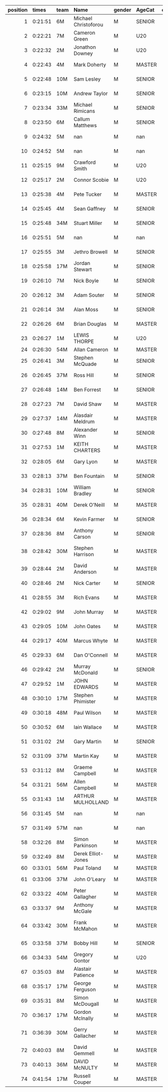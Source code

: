 |   position | times   | team   | Name                 | gender   | AgeCat   |   clubnumber | Club name                  | Website                                    |   finishPosition |
|-----------:|:--------|:-------|:---------------------|:---------|:---------|-------------:|:---------------------------|:-------------------------------------------|-----------------:|
|          1 | 0:21:51 | 6M     | Michael Christoforou | M        | SENIOR   |            6 | Cambuslang Harriers        | https://cambuslangharriers.org/            |                1 |
|          2 | 0:22:21 | 7M     | Cameron Green        | M        | U20      |            7 | Giffnock North AC          | https://www.giffnocknorth.co.uk/           |                2 |
|          3 | 0:22:32 | 2M     | Jonathon Downey      | M        | U20      |            2 | Kilmarnock H&AC            | http://www.kilmarnockharriers.com/         |                3 |
|          4 | 0:22:43 | 4M     | Mark Doherty         | M        | MASTER   |            4 | Inverclyde AC              | https://www.inverclydeac.org/              |                4 |
|          5 | 0:22:48 | 10M    | Sam Lesley           | M        | SENIOR   |           10 | Shettleston Harriers       | http://shettlestonharriers.org.uk/         |                5 |
|          6 | 0:23:15 | 10M    | Andrew Taylor        | M        | SENIOR   |           10 | Shettleston Harriers       | http://shettlestonharriers.org.uk/         |                6 |
|          7 | 0:23:34 | 33M    | Michael Rimicans     | M        | SENIOR   |           33 | Irvine RC                  | https://www.irvinerunningclub.co.uk/       |                7 |
|          8 | 0:23:50 | 6M     | Callum Matthews      | M        | SENIOR   |            6 | Cambuslang Harriers        | https://cambuslangharriers.org/            |                8 |
|          9 | 0:24:32 | 5M     | nan                  | M        | nan      |            5 | Westerlands CCC            | https://westerlandsccc.co.uk/              |                9 |
|         10 | 0:24:52 | 5M     | nan                  | M        | nan      |            5 | Westerlands CCC            | https://westerlandsccc.co.uk/              |               10 |
|         11 | 0:25:15 | 9M     | Crawford Smith       | M        | U20      |            9 | Garscube Harriers          | https://www.garscubeharriers.org.uk/       |               11 |
|         12 | 0:25:17 | 2M     | Connor Scobie        | M        | U20      |            2 | Kilmarnock H&AC            | http://www.kilmarnockharriers.com/         |               12 |
|         13 | 0:25:38 | 4M     | Pete Tucker          | M        | MASTER   |            4 | Inverclyde AC              | https://www.inverclydeac.org/              |               13 |
|         14 | 0:25:45 | 4M     | Sean Gaffney         | M        | SENIOR   |            4 | Inverclyde AC              | https://www.inverclydeac.org/              |               14 |
|         15 | 0:25:48 | 34M    | Stuart Miller        | M        | SENIOR   |           34 | Kilbarchan AAC             | https://kilbarchanaac.org.uk/              |               15 |
|         16 | 0:25:51 | 5M     | nan                  | M        | nan      |            5 | Westerlands CCC            | https://westerlandsccc.co.uk/              |               16 |
|         17 | 0:25:55 | 3M     | Jethro Browell       | M        | SENIOR   |            3 | Bellahouston RR            | https://www.bellahoustonroadrunners.co.uk/ |               17 |
|         18 | 0:25:58 | 17M    | Jordan Stewart       | M        | SENIOR   |           17 | Calderglen Harriers        | http://www.calderglenharriers.org.uk/      |               18 |
|         19 | 0:26:10 | 7M     | Nick Boyle           | M        | SENIOR   |            7 | Giffnock North AC          | https://www.giffnocknorth.co.uk/           |               19 |
|         20 | 0:26:12 | 3M     | Adam Souter          | M        | SENIOR   |            3 | Bellahouston RR            | https://www.bellahoustonroadrunners.co.uk/ |               20 |
|         21 | 0:26:14 | 3M     | Alan Moss            | M        | SENIOR   |            3 | Bellahouston RR            | https://www.bellahoustonroadrunners.co.uk/ |               21 |
|         22 | 0:26:26 | 6M     | Brian Douglas        | M        | MASTER   |            6 | Cambuslang Harriers        | https://cambuslangharriers.org/            |               22 |
|         23 | 0:26:27 | 1M     | LEWIS THORPE         | M        | U20      |            1 | East Kilbride AC           | http://www.ekac.org.uk/                    |               23 |
|         24 | 0:26:30 | 54M    | Allan Cameron        | M        | MASTER   |           54 | VP-Glasgow                 | https://www.vp-glasgow.com                 |               24 |
|         25 | 0:26:41 | 3M     | Stephen McQuade      | M        | SENIOR   |            3 | Bellahouston RR            | https://www.bellahoustonroadrunners.co.uk/ |               25 |
|         26 | 0:26:45 | 37M    | Ross Hill            | M        | SENIOR   |           37 | Law & District AAC         | http://www.lawaac.co.uk/                   |               26 |
|         27 | 0:26:48 | 14M    | Ben Forrest          | M        | SENIOR   |           14 | Ayr Seaforth AC            | https://www.ayrseaforth.co.uk/             |               27 |
|         28 | 0:27:23 | 7M     | David Shaw           | M        | MASTER   |            7 | Giffnock North AC          | https://www.giffnocknorth.co.uk/           |               28 |
|         29 | 0:27:37 | 14M    | Alasdair Meldrum     | M        | MASTER   |           14 | Ayr Seaforth AC            | https://www.ayrseaforth.co.uk/             |               30 |
|         30 | 0:27:48 | 8M     | Alexander Winn       | M        | SENIOR   |            8 | Bellahouston Harriers      | http://www.bellahoustonharriers.co.uk/     |               31 |
|         31 | 0:27:53 | 1M     | KEITH CHARTERS       | M        | MASTER   |            1 | East Kilbride AC           | http://www.ekac.org.uk/                    |               32 |
|         32 | 0:28:05 | 6M     | Gary Lyon            | M        | MASTER   |            6 | Cambuslang Harriers        | https://cambuslangharriers.org/            |               33 |
|         33 | 0:28:13 | 37M    | Ben Fountain         | M        | SENIOR   |           37 | Law & District AAC         | http://www.lawaac.co.uk/                   |               34 |
|         34 | 0:28:31 | 10M    | William Bradley      | M        | SENIOR   |           10 | Shettleston Harriers       | http://shettlestonharriers.org.uk/         |               38 |
|         35 | 0:28:31 | 40M    | Derek O'Neill        | M        | MASTER   |           40 | Motherwell AC              | https://motherwellac.com/                  |               39 |
|         36 | 0:28:34 | 6M     | Kevin Farmer         | M        | SENIOR   |            6 | Cambuslang Harriers        | https://cambuslangharriers.org/            |               40 |
|         37 | 0:28:36 | 8M     | Anthony Carson       | M        | SENIOR   |            8 | Bellahouston Harriers      | http://www.bellahoustonharriers.co.uk/     |               41 |
|         38 | 0:28:42 | 30M    | Stephen Harrison     | M        | MASTER   |           30 | Greenock Glenpark Harriers | https://greenockglenparkharriers.com/      |               42 |
|         39 | 0:28:44 | 2M     | David Anderson       | M        | MASTER   |            2 | Kilmarnock H&AC            | http://www.kilmarnockharriers.com/         |               43 |
|         40 | 0:28:46 | 2M     | Nick Carter          | M        | SENIOR   |            2 | Kilmarnock H&AC            | http://www.kilmarnockharriers.com/         |               44 |
|         41 | 0:28:55 | 3M     | Rich Evans           | M        | MASTER   |            3 | Bellahouston RR            | https://www.bellahoustonroadrunners.co.uk/ |               45 |
|         42 | 0:29:02 | 9M     | John Murray          | M        | MASTER   |            9 | Garscube Harriers          | https://www.garscubeharriers.org.uk/       |               46 |
|         43 | 0:29:05 | 10M    | John Oates           | M        | MASTER   |           10 | Shettleston Harriers       | http://shettlestonharriers.org.uk/         |               47 |
|         44 | 0:29:17 | 40M    | Marcus Whyte         | M        | MASTER   |           40 | Motherwell AC              | https://motherwellac.com/                  |               48 |
|         45 | 0:29:33 | 6M     | Dan O'Connell        | M        | MASTER   |            6 | Cambuslang Harriers        | https://cambuslangharriers.org/            |               49 |
|         46 | 0:29:42 | 2M     | Murray McDonald      | M        | SENIOR   |            2 | Kilmarnock H&AC            | http://www.kilmarnockharriers.com/         |               51 |
|         47 | 0:29:52 | 1M     | JOHN EDWARDS         | M        | MASTER   |            1 | East Kilbride AC           | http://www.ekac.org.uk/                    |               52 |
|         48 | 0:30:10 | 17M    | Stephen Phimister    | M        | MASTER   |           17 | Calderglen Harriers        | http://www.calderglenharriers.org.uk/      |               54 |
|         49 | 0:30:18 | 48M    | Paul Wilson          | M        | MASTER   |           48 | Springburn Harriers        | https://www.springburnharriers.co.uk/      |               57 |
|         50 | 0:30:52 | 6M     | Iain Wallace         | M        | MASTER   |            6 | Cambuslang Harriers        | https://cambuslangharriers.org/            |               60 |
|         51 | 0:31:02 | 2M     | Gary Martin          | M        | SENIOR   |            2 | Kilmarnock H&AC            | http://www.kilmarnockharriers.com/         |               61 |
|         52 | 0:31:09 | 37M    | Martin Kay           | M        | MASTER   |           37 | Law & District AAC         | http://www.lawaac.co.uk/                   |               62 |
|         53 | 0:31:12 | 8M     | Graeme Campbell      | M        | MASTER   |            8 | Bellahouston Harriers      | http://www.bellahoustonharriers.co.uk/     |               63 |
|         54 | 0:31:21 | 56M    | Allen Campbell       | M        | MASTER   |           56 | West End RR                | https://www.westendroadrunners.co.uk/      |               65 |
|         55 | 0:31:43 | 1M     | ARTHUR MULHOLLAND    | M        | MASTER   |            1 | East Kilbride AC           | http://www.ekac.org.uk/                    |               70 |
|         56 | 0:31:45 | 5M     | nan                  | M        | nan      |            5 | Westerlands CCC            | https://westerlandsccc.co.uk/              |               71 |
|         57 | 0:31:49 | 57M    | nan                  | M        | nan      |           57 | Whitemoss AAC              | https://whitemossaac.co.uk/                |               72 |
|         58 | 0:32:26 | 8M     | Simon Parkinson      | M        | MASTER   |            8 | Bellahouston Harriers      | http://www.bellahoustonharriers.co.uk/     |               74 |
|         59 | 0:32:49 | 8M     | Derek Elliot-Jones   | M        | MASTER   |            8 | Bellahouston Harriers      | http://www.bellahoustonharriers.co.uk/     |               75 |
|         60 | 0:33:01 | 56M    | Paul Toland          | M        | MASTER   |           56 | West End RR                | https://www.westendroadrunners.co.uk/      |               77 |
|         61 | 0:33:06 | 37M    | John O'Leary         | M        | MASTER   |           37 | Law & District AAC         | http://www.lawaac.co.uk/                   |               78 |
|         62 | 0:33:22 | 40M    | Peter Gallagher      | M        | MASTER   |           40 | Motherwell AC              | https://motherwellac.com/                  |               80 |
|         63 | 0:33:37 | 9M     | Anthony McGale       | M        | MASTER   |            9 | Garscube Harriers          | https://www.garscubeharriers.org.uk/       |               81 |
|         64 | 0:33:42 | 30M    | Frank McMahon        | M        | MASTER   |           30 | Greenock Glenpark Harriers | https://greenockglenparkharriers.com/      |               82 |
|         65 | 0:33:58 | 37M    | Bobby Hill           | M        | SENIOR   |           37 | Law & District AAC         | http://www.lawaac.co.uk/                   |               84 |
|         66 | 0:34:33 | 54M    | Gregory Gontor       | M        | U20      |           54 | VP-Glasgow                 | https://www.vp-glasgow.com                 |               87 |
|         67 | 0:35:03 | 8M     | Alastair Patience    | M        | MASTER   |            8 | Bellahouston Harriers      | http://www.bellahoustonharriers.co.uk/     |               88 |
|         68 | 0:35:17 | 17M    | George Ferguson      | M        | MASTER   |           17 | Calderglen Harriers        | http://www.calderglenharriers.org.uk/      |               90 |
|         69 | 0:35:31 | 8M     | Simon McDougall      | M        | MASTER   |            8 | Bellahouston Harriers      | http://www.bellahoustonharriers.co.uk/     |               91 |
|         70 | 0:36:17 | 17M    | Gordon McInally      | M        | MASTER   |           17 | Calderglen Harriers        | http://www.calderglenharriers.org.uk/      |               94 |
|         71 | 0:36:39 | 30M    | Gerry Gallacher      | M        | MASTER   |           30 | Greenock Glenpark Harriers | https://greenockglenparkharriers.com/      |               95 |
|         72 | 0:40:03 | 8M     | David Gemmell        | M        | MASTER   |            8 | Bellahouston Harriers      | http://www.bellahoustonharriers.co.uk/     |               99 |
|         73 | 0:40:13 | 36M    | DAVID McNULTY        | M        | MASTER   |           36 | Larkhall YMCA              | https://www.larkhallymcaharriers.org       |              100 |
|         74 | 0:41:54 | 17M    | Russell Couper       | M        | MASTER   |           17 | Calderglen Harriers        | http://www.calderglenharriers.org.uk/      |              101 |